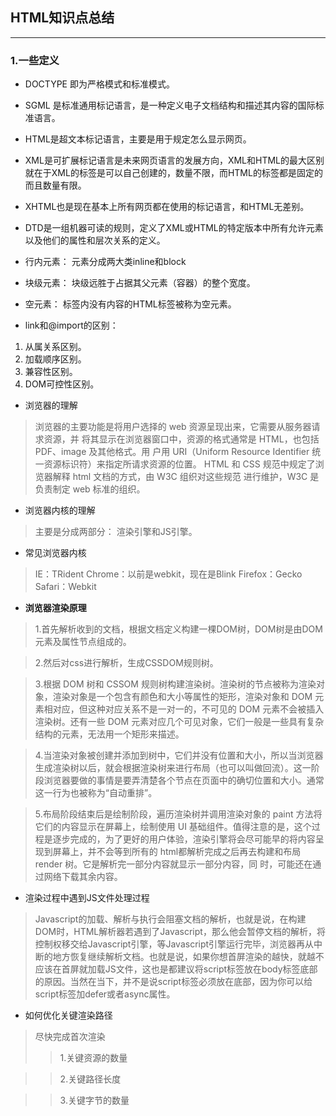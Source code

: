 ## HTML知识点总结

----

### 1.一些定义

- DOCTYPE 即为严格模式和标准模式。

- SGML 是标准通用标记语言，是一种定义电子文档结构和描述其内容的国际标准语言。

- HTML是超文本标记语言，主要是用于规定怎么显示网页。

- XML是可扩展标记语言是未来网页语言的发展方向，XML和HTML的最大区别就在于XML的标签是可以自己创建的，数量不限，而HTML的标签都是固定的而且数量有限。

- XHTML也是现在基本上所有网页都在使用的标记语言，和HTML无差别。

- DTD是一组机器可读的规则，定义了XML或HTML的特定版本中所有允许元素以及他们的属性和层次关系的定义。

- 行内元素： 元素分成两大类inline和block

- 块级元素： 块级远胜于占据其父元素（容器）的整个宽度。

- 空元素： 标签内没有内容的HTML标签被称为空元素。

- link和@import的区别：

1. 从属关系区别。
2. 加载顺序区别。
3. 兼容性区别。
4. DOM可控性区别。

- 浏览器的理解

> 浏览器的主要功能是将用户选择的 web 资源呈现出来，它需要从服务器请求资源，并
将其显示在浏览器窗口中，资源的格式通常是 HTML，也包括 PDF、image 及其他格式。用
户用 URI（Uniform Resource Identifier 统一资源标识符）来指定所请求资源的位置。
HTML 和 CSS 规范中规定了浏览器解释 html 文档的方式，由 W3C 组织对这些规范
进行维护，W3C 是负责制定 web 标准的组织。

- 浏览器内核的理解

> 主要是分成两部分： 渲染引擎和JS引擎。

- 常见浏览器内核

> IE：TRident
> Chrome：以前是webkit，现在是Blink
> Firefox：Gecko
> Safari：Webkit

- **浏览器渲染原理**

> 1.首先解析收到的文档，根据文档定义构建一棵DOM树，DOM树是由DOM元素及属性节点组成的。

> 2.然后对css进行解析，生成CSSDOM规则树。

> 3.根据 DOM 树和 CSSOM 规则树构建渲染树。渲染树的节点被称为渲染对象，渲染对象是一个包含有颜色和大小等属性的矩形，渲染对象和 DOM 元素相对应，但这种对应关系不是一对一的，不可见的 DOM 元素不会被插入渲染树。还有一些 DOM 元素对应几个可见对象，它们一般是一些具有复杂结构的元素，无法用一个矩形来描述。

> 4.当渲染对象被创建并添加到树中，它们并没有位置和大小，所以当浏览器生成渲染树以后，就会根据渲染树来进行布局（也可以叫做回流）。这一阶段浏览器要做的事情是要弄清楚各个节点在页面中的确切位置和大小。通常这一行为也被称为“自动重排”。

> 5.布局阶段结束后是绘制阶段，遍历渲染树并调用渲染对象的 paint 方法将它们的内容显示在屏幕上，绘制使用 UI 基础组件。值得注意的是，这个过程是逐步完成的，为了更好的用户体验，渲染引擎将会尽可能早的将内容呈现到屏幕上，并不会等到所有的 html都解析完成之后再去构建和布局render 树。它是解析完一部分内容就显示一部分内容，同
时，可能还在通过网络下载其余内容。

- 渲染过程中遇到JS文件处理过程

> Javascript的加载、解析与执行会阻塞文档的解析，也就是说，在构建DOM时，HTML解析器若遇到了Javascript，那么他会暂停文档的解析，将控制权移交给Javascript引擎，等Javascript引擎运行完毕，浏览器再从中断的地方恢复继续解析文档。也就是说，如果你想首屏渲染的越快，就越不应该在首屏就加载JS文件，这也是都建议将script标签放在body标签底部的原因。当然在当下，并不是说script标签必须放在底部，因为你可以给script标签加defer或者async属性。

- 如何优化关键渲染路径

> 尽快完成首次渲染
>> 1.关键资源的数量

>> 2.关键路径长度

>> 3.关键字节的数量
